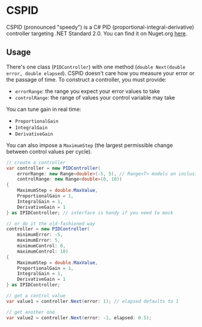 # CSPID

CSPID (pronounced "speedy") is a C# PID (proportional-integral-derivative) controller targeting .NET Standard 2.0. You can find it on Nuget.org [here](https://www.nuget.org/packages/CSPID/).

## Usage

There's one class (`PIDController`) with one method (`double Next(double error, double elapsed`). CSPID doesn't care how you measure your error or the passage of time. To construct a controller, you must provide:

- `errorRange`: the range you expect your error values to take
- `controlRange`: the range of values your control variable may take

You can tune gain in real time:

- `ProportionalGain`
- `IntegralGain`
- `DerivativeGain`

You can also impose a `MaximumStep` (the largest permissible change between control values per cycle).

```csharp
// create a controller
var controller = new PIDController(
    errorRange: new Range<double>(-5, 5), // Range<T> models an inclusive range
    controlRange: new Range<double>(0, 10))
{
    MaximumStep = double.MaxValue,
    ProportionalGain = 1,
    IntegralGain = 1,
    DerivativeGain = 1
} as IPIDController; // interface is handy if you need to mock

// or do it the old-fashioned way
controller = new PIDController(
    minimumError: -5,
    maximumError: 5,
    minimumControl: 0,
    maximumControl: 10)
{
    MaximumStep = double.MaxValue,
    ProportionalGain = 1,
    IntegralGain = 1,
    DerivativeGain = 1
} as IPIDController;

// get a control value
var value1 = controller.Next(error: 1); // elapsed defaults to 1

// get another one
var value2 = controller.Next(error: -1, elapsed: 0.5);
```
